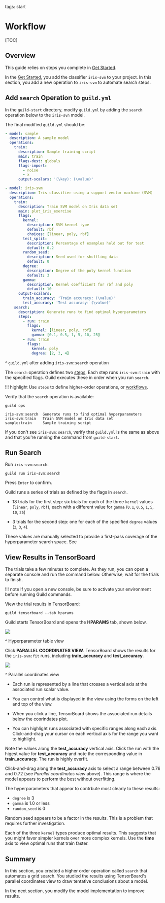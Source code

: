 tags: start

# Workflow

[TOC]

## Overview

This guide relies on steps you complete in [Get
Started](/start/classifier.md).

In the [Get Started](/start/classifier.md), you add the classifier
`iris-svm` to your project. In this section, you add a new operation
to `iris-svm` to automate search steps.

## Add `search` Operation to `guild.yml`

In the `guild-start` directory, modify `guild.yml` by adding the
`search` operation below to the `iris-svn` model.

The final modified `guild.yml` should be:

``` yaml
- model: sample
  description: A sample model
  operations:
    train:
      description: Sample training script
      main: train
      flags-dest: globals
      flags-import:
        - noise
        - x
      output-scalars: '(\key): (\value)'

- model: iris-svm
  description: Iris classifier using a support vector machine (SVM)
  operations:
    train:
      description: Train SVM model on Iris data set
      main: plot_iris_exercise
      flags:
        kernel:
          description: SVM kernel type
          default: rbf
          choices: [linear, poly, rbf]
        test_split:
          description: Percentage of examples held out for test
          default: 0.2
        random_seed:
          description: Seed used for shuffling data
          default: 0
        degree:
          description: Degree of the poly kernel function
          default: 3
        gamma:
          description: Kernel coefficient for rbf and poly
          default: 10
      output-scalars:
        train_accuracy: 'Train accuracy: (\value)'
        test_accuracy: 'Test accuracy: (\value)'
    search:
      description: Generate runs to find optimal hyperparameters
      steps:
        - run: train
          flags:
            kernel: [linear, poly, rbf]
            gamma: [0.1, 0.5, 1, 5, 10, 25]
        - run: train
          flags:
            kernel: poly
            degree: [2, 3, 4]
```

^ `guild.yml` after adding `iris-svm:search` operation

The `search` operation defines two [steps](term:step). Each step runs
`iris-svm:train` with the specified flags. Guild executes these in
order when you run `search`.

!!! highlight
    Use `steps` to define higher-order operations, or
    [workflows](term:workflow).

Verify that the `search` operation is available:

``` command
guild ops
```

``` output
iris-svm:search  Generate runs to find optimal hyperparameters
iris-svm:train   Train SVM model on Iris data set
sample:train     Sample training script
```

If you don't see `iris-svm:search`, verify that `guild.yml` is the
same as above and that you're running the command from `guild-start`.

## Run Search

Run `iris-svm:search`:

``` command
guild run iris-svm:search
```

Press `Enter` to confirm.

Guild runs a series of trials as defined by the flags in `search`.

- 18 trials for the first step: six trials for each of the three
  `kernel` values (`linear`, `poly`, `rbf`), each with a different
  value for `gamma` (`0.1`, `0.5`, `1`, `5`, `10`, `25`)

- 3 trials for the second step: one for each of the specified `degree`
  values (`2`, `3`, `4`).

These values are manually selected to provide a first-pass coverage of
the hyperparameter search space. See

## View Results in TensorBoard

The trials take a few minutes to complete. As they run, you can open a
separate console and run the command below. Otherwise, wait for the
trials to finish.

!!! note
    If you open a new console, be sure to activate your
    environment before running Guild commands.

View the trial results in TensorBoard:

``` command
guild tensorboard --tab hparams
```

Guild starts TensorBoard and opens the **HPARAMS** tab, shown below.

![](/assets/img/workflow-hparams-grid.png)

^ Hyperparameter table view

Click **PARALLEL COORDINATES VIEW**. TensorBoard shows the results for
the `iris-svm:fit` runs, including **train_accuracy** and
**test_accuracy**.

![](/assets/img/tb-hparams2.png)

^ Parallel coordinates view

- Each run is represented by a line that crosses a vertical axis at
  the associated run scalar value.

- You can control what is displayed in the view using the forms on the
  left and top of the view.

- When you click a line, TensorBoard shows the associated run details
  below the coorindates plot.

- You can highlight runs associated with specific ranges along each
  axis. Click-and-drag your cursor on each vertical axis for the range
  you want to highlight.

Note the values along the **test_accuracy** vertical axis. Click the
run with the higest value for **test_accuracy** and note the
corresponding value in **train_accuracy**. The run is highly
overfit.

Click-and-drag along the **test_accuracy** axis to select a range
between 0.76 and 0.72 (see *Parallel coordinates view* above). This
range is where the model appears to perform the best without
overfitting.

The hyperparameters that appear to contrbute most clearly to these
results:

- `degree` is 3
- `gamma` is 1.0 or less
- `random_seed` is 0

Random seed appears to be a factor in the results. This is a problem
that requires further investigation.

Each of the three `kernel` types produce optimal results. This
suggests that you might favor simpler kernels over more complex
kernels. Use the **time** axis to view optimal runs that train faster.

## Summary

In this section, you created a higher order operation called `search`
that automates a grid search. You studied the results using
TensorBoard's parallel coordinates view to draw tentative conclusions
about a model.

In the next section, you modify the model implementation to improve
results.
